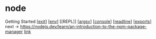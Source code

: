 # node

Getting Started
[[exit]]
[[env]]
[[REPL]]
[[argsv]]
[[console]]
[[readline]]
[[exports]]
next -> https://nodejs.dev/learn/an-introduction-to-the-npm-package-manager
[link](https://nodejs.dev/learn/introduction-to-nodejs)

[//begin]: # "Autogenerated link references for markdown compatibility"
[exit]: exit "exiting node"
[env]: env "Env"
[argsv]: argsv "Argsv"
[console]: console "Console"
[readline]: readline "Readline"
[exports]: exports "Exports"
[//end]: # "Autogenerated link references"
